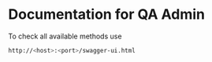 # Documentation for QA Admin

To check all available methods use

```bash
http://<host>:<port>/swagger-ui.html
```
